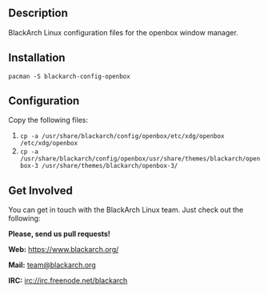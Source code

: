 ## Description

BlackArch Linux configuration files for the openbox window manager.

## Installation

`pacman -S blackarch-config-openbox`

## Configuration

Copy the following files:

1. `cp -a /usr/share/blackarch/config/openbox/etc/xdg/openbox /etc/xdg/openbox`
2. `cp -a /usr/share/blackarch/config/openbox/usr/share/themes/blackarch/openbox-3 /usr/share/themes/blackarch/openbox-3/`

## Get Involved

You can get in touch with the BlackArch Linux team. Just check out the following:

**Please, send us pull requests!**

**Web:** https://www.blackarch.org/

**Mail:** team@blackarch.org

**IRC:** [irc://irc.freenode.net/blackarch](irc://irc.freenode.net/blackarch)
